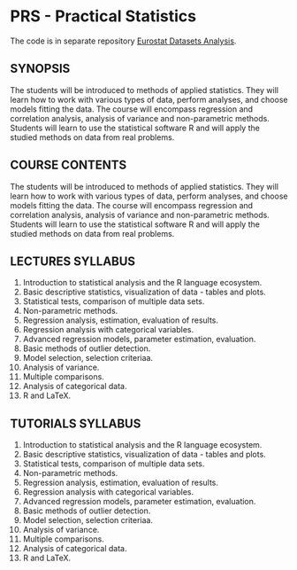 # PRS - Practical Statistics

The code is in separate repository [Eurostat Datasets Analysis](https://github.com/nickobard/eurostat-datasets-analysis).

## SYNOPSIS
The students will be introduced to methods of applied statistics. They will learn how to work with various types of data, perform analyses, and choose models fitting the data. The course will encompass regression and correlation analysis, analysis of variance and non-parametric methods. Students will learn to use the statistical software R and will apply the studied methods on data from real problems.

## COURSE CONTENTS
The students will be introduced to methods of applied statistics. They will learn how to work with various types of data, perform analyses, and choose models fitting the data. The course will encompass regression and correlation analysis, analysis of variance and non-parametric methods. Students will learn to use the statistical software R and will apply the studied methods on data from real problems.

## LECTURES SYLLABUS
1. Introduction to statistical analysis and the R language ecosystem.
2. Basic descriptive statistics, visualization of data - tables and plots.
3. Statistical tests, comparison of multiple data sets.
4. Non-parametric methods.
5. Regression analysis, estimation, evaluation of results.
6. Regression analysis with categorical variables.
7. Advanced regression models, parameter estimation, evaluation.
8. Basic methods of outlier detection.
9. Model selection, selection criteriaa.
10. Analysis of variance.
11. Multiple comparisons.
12. Analysis of categorical data.
13. R and LaTeX.


## TUTORIALS SYLLABUS
1. Introduction to statistical analysis and the R language ecosystem.
2. Basic descriptive statistics, visualization of data - tables and plots.
3. Statistical tests, comparison of multiple data sets.
4. Non-parametric methods.
5. Regression analysis, estimation, evaluation of results.
6. Regression analysis with categorical variables.
7. Advanced regression models, parameter estimation, evaluation.
8. Basic methods of outlier detection.
9. Model selection, selection criteriaa.
10. Analysis of variance.
11. Multiple comparisons.
12. Analysis of categorical data.
13. R and LaTeX.